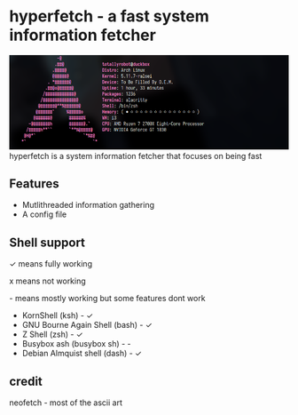 # hyperfetch - a fast system information fetcher
![screenshot](images/arch-totallyrobot.png)
hyperfetch is a system information fetcher that focuses on being fast

## Features
- Mutlithreaded information gathering
- A config file

## Shell support
✓ means fully working

x means not working

\- means mostly working but some features dont work


- KornShell (ksh) - ✓
- GNU Bourne Again Shell (bash) - ✓
- Z Shell (zsh) - ✓
- Busybox ash (busybox sh) - -
- Debian Almquist shell (dash) - ✓

## credit
neofetch - most of the ascii art 
